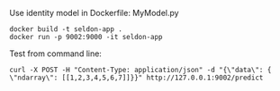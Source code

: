 Use identity model in Dockerfile: MyModel.py
```
docker build -t seldon-app .
docker run -p 9002:9000 -it seldon-app
```

Test from command line:

`curl -X POST -H "Content-Type: application/json" -d "{\"data\": { \"ndarray\": [[1,2,3,4,5,6,7]]}}" http://127.0.0.1:9002/predict`
